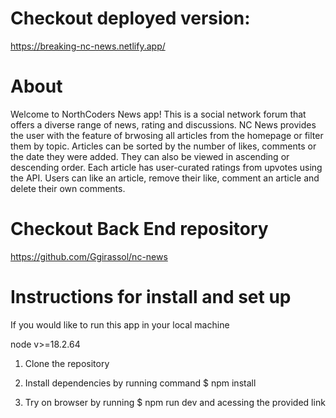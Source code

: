 # Checkout deployed version:
https://breaking-nc-news.netlify.app/

# About
Welcome to NorthCoders News app!
This is a social network forum that offers a diverse range of news, rating and discussions.
NC News provides the user with the feature of brwosing all articles from the homepage or filter them by topic.
Articles can be sorted by the number of likes, comments or the date they were added.
They can also be viewed in ascending or descending order.
Each article has user-curated ratings from upvotes using the API.
Users can like an article, remove their like, comment an article and delete their own comments.

# Checkout Back End repository
https://github.com/Ggirassol/nc-news

# Instructions for install and set up
If you would like to run this app in your local machine

node v>=18.2.64

1. Clone the repository

2. Install dependencies by running command $ npm install

3. Try on browser by running $ npm run dev and acessing the provided link